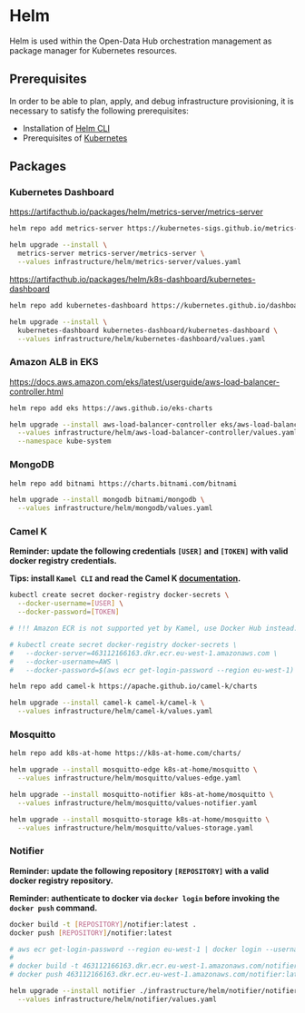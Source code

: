 # Helm

Helm is used within the Open-Data Hub orchestration management as package manager for Kubernetes resources.

## Prerequisites

In order to be able to plan, apply, and debug infrastructure provisioning, it is necessary to satisfy the following prerequisites:

- Installation of [Helm CLI](https://helm.sh/docs/intro/install/)
- Prerequisites of [Kubernetes](kubernetes.md#Prerequisites)

## Packages

### Kubernetes Dashboard

https://artifacthub.io/packages/helm/metrics-server/metrics-server

```sh
helm repo add metrics-server https://kubernetes-sigs.github.io/metrics-server/
```

```sh
helm upgrade --install \
  metrics-server metrics-server/metrics-server \
  --values infrastructure/helm/metrics-server/values.yaml
```

https://artifacthub.io/packages/helm/k8s-dashboard/kubernetes-dashboard

```sh
helm repo add kubernetes-dashboard https://kubernetes.github.io/dashboard/
```

```sh
helm upgrade --install \
  kubernetes-dashboard kubernetes-dashboard/kubernetes-dashboard \
  --values infrastructure/helm/kubernetes-dashboard/values.yaml
```

### Amazon ALB in EKS

https://docs.aws.amazon.com/eks/latest/userguide/aws-load-balancer-controller.html

```sh
helm repo add eks https://aws.github.io/eks-charts
```

```sh
helm upgrade --install aws-load-balancer-controller eks/aws-load-balancer-controller \
  --values infrastructure/helm/aws-load-balancer-controller/values.yaml \
  --namespace kube-system
```

### MongoDB

```sh
helm repo add bitnami https://charts.bitnami.com/bitnami
```

```sh
helm upgrade --install mongodb bitnami/mongodb \
  --values infrastructure/helm/mongodb/values.yaml
```

### Camel K

**Reminder: update the following credentials `[USER]` and `[TOKEN]` with valid docker registry credentials.**

**Tips: install `Kamel CLI` and read the Camel K [documentation](https://camel.apache.org/camel-k/1.9.x/running/running.html).**

```sh
kubectl create secret docker-registry docker-secrets \
  --docker-username=[USER] \
  --docker-password=[TOKEN]

# !!! Amazon ECR is not supported yet by Kamel, use Docker Hub instead.

# kubectl create secret docker-registry docker-secrets \
#   --docker-server=463112166163.dkr.ecr.eu-west-1.amazonaws.com \
#   --docker-username=AWS \
#   --docker-password=$(aws ecr get-login-password --region eu-west-1)
```

```sh
helm repo add camel-k https://apache.github.io/camel-k/charts
```

```sh
helm upgrade --install camel-k camel-k/camel-k \
  --values infrastructure/helm/camel-k/values.yaml
```


### Mosquitto

```sh
helm repo add k8s-at-home https://k8s-at-home.com/charts/
```

```sh
helm upgrade --install mosquitto-edge k8s-at-home/mosquitto \
  --values infrastructure/helm/mosquitto/values-edge.yaml

helm upgrade --install mosquitto-notifier k8s-at-home/mosquitto \
  --values infrastructure/helm/mosquitto/values-notifier.yaml

helm upgrade --install mosquitto-storage k8s-at-home/mosquitto \
  --values infrastructure/helm/mosquitto/values-storage.yaml
```

### Notifier

**Reminder: update the following repository `[REPOSITORY]` with a valid docker registry repository.**

**Reminder: authenticate to docker via `docker login` before invoking the `docker push` command.**

```sh
docker build -t [REPOSITORY]/notifier:latest .
docker push [REPOSITORY]/notifier:latest

# aws ecr get-login-password --region eu-west-1 | docker login --username AWS --password-stdin 463112166163.dkr.ecr.eu-west-1.amazonaws.com
#
# docker build -t 463112166163.dkr.ecr.eu-west-1.amazonaws.com/notifier:latest .
# docker push 463112166163.dkr.ecr.eu-west-1.amazonaws.com/notifier:latest
```

```sh
helm upgrade --install notifier ./infrastructure/helm/notifier/notifier \
  --values infrastructure/helm/notifier/values.yaml
```
